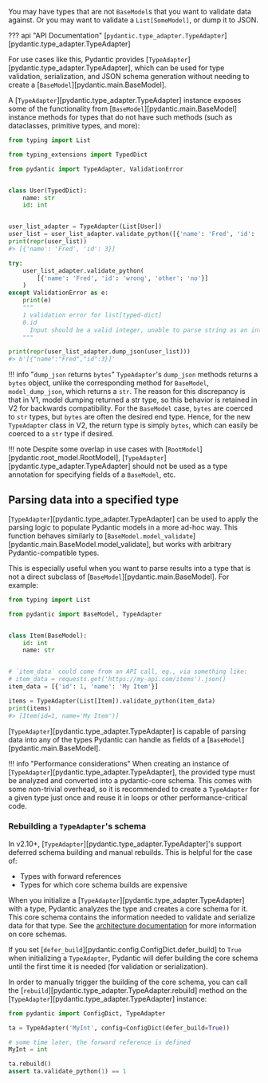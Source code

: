 You may have types that are not `BaseModel`s that you want to validate data against.
Or you may want to validate a `List[SomeModel]`, or dump it to JSON.

??? api "API Documentation"
    [`pydantic.type_adapter.TypeAdapter`][pydantic.type_adapter.TypeAdapter]<br>

For use cases like this, Pydantic provides [`TypeAdapter`][pydantic.type_adapter.TypeAdapter],
which can be used for type validation, serialization, and JSON schema generation without needing to create a
[`BaseModel`][pydantic.main.BaseModel].

A [`TypeAdapter`][pydantic.type_adapter.TypeAdapter] instance exposes some of the functionality from
[`BaseModel`][pydantic.main.BaseModel] instance methods for types that do not have such methods
(such as dataclasses, primitive types, and more):

```py
from typing import List

from typing_extensions import TypedDict

from pydantic import TypeAdapter, ValidationError


class User(TypedDict):
    name: str
    id: int


user_list_adapter = TypeAdapter(List[User])
user_list = user_list_adapter.validate_python([{'name': 'Fred', 'id': '3'}])
print(repr(user_list))
#> [{'name': 'Fred', 'id': 3}]

try:
    user_list_adapter.validate_python(
        [{'name': 'Fred', 'id': 'wrong', 'other': 'no'}]
    )
except ValidationError as e:
    print(e)
    """
    1 validation error for list[typed-dict]
    0.id
      Input should be a valid integer, unable to parse string as an integer [type=int_parsing, input_value='wrong', input_type=str]
    """

print(repr(user_list_adapter.dump_json(user_list)))
#> b'[{"name":"Fred","id":3}]'
```

!!! info "`dump_json` returns `bytes`"
    `TypeAdapter`'s `dump_json` methods returns a `bytes` object, unlike the corresponding method for `BaseModel`, `model_dump_json`, which returns a `str`.
    The reason for this discrepancy is that in V1, model dumping returned a str type, so this behavior is retained in V2 for backwards compatibility.
    For the `BaseModel` case, `bytes` are coerced to `str` types, but `bytes` are often the desired end type.
    Hence, for the new `TypeAdapter` class in V2, the return type is simply `bytes`, which can easily be coerced to a `str` type if desired.

!!! note
    Despite some overlap in use cases with [`RootModel`][pydantic.root_model.RootModel],
    [`TypeAdapter`][pydantic.type_adapter.TypeAdapter] should not be used as a type annotation for
    specifying fields of a `BaseModel`, etc.

## Parsing data into a specified type

[`TypeAdapter`][pydantic.type_adapter.TypeAdapter] can be used to apply the parsing logic to populate Pydantic models
in a more ad-hoc way. This function behaves similarly to
[`BaseModel.model_validate`][pydantic.main.BaseModel.model_validate],
but works with arbitrary Pydantic-compatible types.

This is especially useful when you want to parse results into a type that is not a direct subclass of
[`BaseModel`][pydantic.main.BaseModel]. For example:

```py
from typing import List

from pydantic import BaseModel, TypeAdapter


class Item(BaseModel):
    id: int
    name: str


# `item_data` could come from an API call, eg., via something like:
# item_data = requests.get('https://my-api.com/items').json()
item_data = [{'id': 1, 'name': 'My Item'}]

items = TypeAdapter(List[Item]).validate_python(item_data)
print(items)
#> [Item(id=1, name='My Item')]
```

[`TypeAdapter`][pydantic.type_adapter.TypeAdapter] is capable of parsing data into any of the types Pydantic can
handle as fields of a [`BaseModel`][pydantic.main.BaseModel].

!!! info "Performance considerations"
    When creating an instance of [`TypeAdapter`][pydantic.type_adapter.TypeAdapter], the provided type must be analyzed and converted into a pydantic-core
    schema. This comes with some non-trivial overhead, so it is recommended to create a `TypeAdapter` for a given type
    just once and reuse it in loops or other performance-critical code.


### Rebuilding a `TypeAdapter`'s schema

In v2.10+, [`TypeAdapter`][pydantic.type_adapter.TypeAdapter]'s support deferred schema building and manual rebuilds. This is helpful for the case of:
* Types with forward references
* Types for which core schema builds are expensive

When you initialize a [`TypeAdapter`][pydantic.type_adapter.TypeAdapter] with a type, Pydantic analyzes the type and creates a core schema for it.
This core schema contains the information needed to validate and serialize data for that type.
See the [architecture documentation](../internals/architecture.md) for more information on core schemas.

If you set [`defer_build`][pydantic.config.ConfigDict.defer_build] to `True` when initializing a `TypeAdapter`,
Pydantic will defer building the core schema until the first time it is needed (for validation or serialization).

In order to manually trigger the building of the core schema, you can call the
[`rebuild`][pydantic.type_adapter.TypeAdapter.rebuild] method on the [`TypeAdapter`][pydantic.type_adapter.TypeAdapter] instance:

```py
from pydantic import ConfigDict, TypeAdapter

ta = TypeAdapter('MyInt', config=ConfigDict(defer_build=True))

# some time later, the forward reference is defined
MyInt = int

ta.rebuild()
assert ta.validate_python(1) == 1
```
